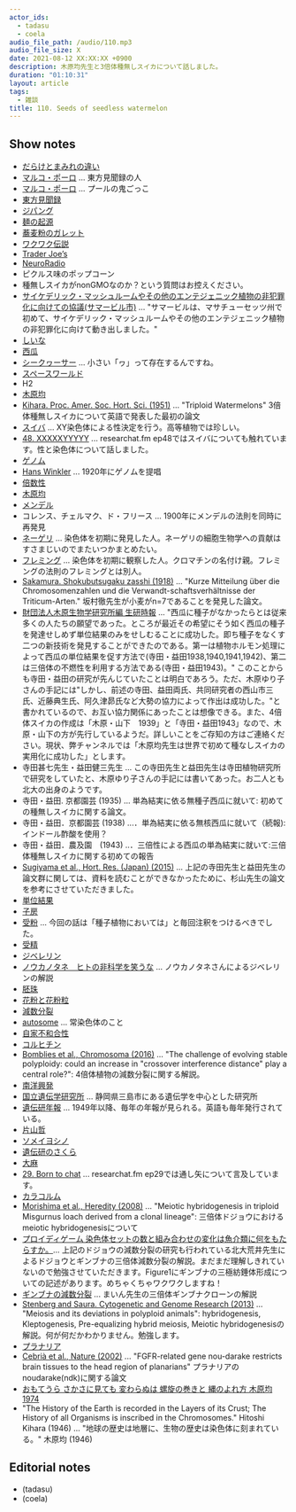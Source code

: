 ```yaml
---
actor_ids:
  - tadasu
  - coela
audio_file_path: /audio/110.mp3
audio_file_size: X
date: 2021-08-12 XX:XX:XX +0900
description: 木原均先生と3倍体種無しスイカについて話しました。
duration: "01:10:31"
layout: article
tags:
  - 雑談
title: 110. Seeds of seedless watermelon
---
```


## Show notes
- [だらけとまみれの違い](https://nihon5-bunka.net/difference-darake-mamire/)
- [マルコ・ポーロ](https://ja.wikipedia.org/wiki/%E3%83%9E%E3%83%AB%E3%82%B3%E3%83%BB%E3%83%9D%E3%83%BC%E3%83%AD) ... 東方見聞録の人
- [マルコ・ポーロ](https://ameblo.jp/brenandyu/entry-12388065677.html) ... プールの鬼ごっこ
- [東方見聞録](https://ja.wikipedia.org/wiki/%E6%9D%B1%E6%96%B9%E8%A6%8B%E8%81%9E%E9%8C%B2)
- [ジパング](https://ja.wikipedia.org/wiki/%E3%82%B8%E3%83%91%E3%83%B3%E3%82%B0)
- [麺の起源](http://world-noodle-dictionary.com/roots/origin.html)
- [蕎麦粉のガレット](http://www.lescerisiers.jp/galette/)
- [ワクワク伝説](https://ja.wikipedia.org/wiki/%E3%83%AF%E3%82%AF%E3%83%AF%E3%82%AF)
- [Trader Joe’s](https://www.traderjoes.com/home)
- [NeuroRadio](https://neuroradio.tokyo/)
- ピクルス味のポップコーン
- 種無しスイカがnonGMOなのか？という質問はお控えください。
- [サイケデリック・マッシュルームやその他のエンテジェニック植物の非犯罪化に向けての協議(サマービル市)](https://www.bostonherald.com/2021/01/16/somerville-moves-toward-decriminalizing-psychedelic-mushrooms/) ... "サマービルは、マサチューセッツ州で初めて、サイケデリック・マッシュルームやその他のエンテジェニック植物の非犯罪化に向けて動き出しました。"
- [しいな](https://dictionary.goo.ne.jp/word/%E7%B2%83/)
- [西瓜](https://ja.wikipedia.org/wiki/%E3%82%B9%E3%82%A4%E3%82%AB)
- [シークヮーサー](https://ja.wikipedia.org/wiki/%E3%82%B7%E3%83%BC%E3%82%AF%E3%83%AE%E3%83%BC%E3%82%B5%E3%83%BC) ... 小さい「ヮ」って存在するんですね。
- [スペースワールド](https://ja.wikipedia.org/wiki/%E3%82%B9%E3%83%9A%E3%83%BC%E3%82%B9%E3%83%AF%E3%83%BC%E3%83%AB%E3%83%89)
- H2
- [木原均](https://ja.wikipedia.org/wiki/%E6%9C%A8%E5%8E%9F%E5%9D%87)
- [Kihara. Proc. Amer. Soc. Hort. Sci. (1951)](https://ci.nii.ac.jp/naid/10020268194/) ... "Triploid Watermelons" 3倍体種無しスイカについて英語で発表した最初の論文
- [スイバ](https://ja.wikipedia.org/wiki/%E3%82%B9%E3%82%A4%E3%83%90) ... XY染色体による性決定を行う。高等植物では珍しい。
- [48. XXXXXYYYYY](https://researchat.fm/episode/48) ... researchat.fm ep48ではスイバについても触れています。性と染色体について話しました。
- [ゲノム](https://ja.wikipedia.org/wiki/%E3%82%B2%E3%83%8E%E3%83%A0)
- [Hans Winkler](https://en.wikipedia.org/wiki/Hans_Winkler) ... 1920年にゲノムを提唱
- [倍数性](https://ja.wikipedia.org/wiki/%E5%80%8D%E6%95%B0%E6%80%A7)
- [木原均](https://ja.wikipedia.org/wiki/%E6%9C%A8%E5%8E%9F%E5%9D%87)
- [メンデル](https://ja.wikipedia.org/wiki/%E3%82%B0%E3%83%AC%E3%82%B4%E3%83%BC%E3%83%AB%E3%83%BB%E3%83%A8%E3%83%8F%E3%83%B3%E3%83%BB%E3%83%A1%E3%83%B3%E3%83%87%E3%83%AB)
- コレンス、チェルマク、ド・フリース ... 1900年にメンデルの法則を同時に再発見
- [ネーゲリ](https://ja.wikipedia.org/wiki/%E3%82%AB%E3%83%BC%E3%83%AB%E3%83%BB%E3%83%8D%E3%83%BC%E3%82%B2%E3%83%AA) ... 染色体を初期に発見した人。ネーゲリの細胞生物学への貢献はすさまじいのでまたいつかまとめたい。
- [フレミング](https://ja.wikipedia.org/wiki/%E3%83%B4%E3%82%A1%E3%83%AB%E3%82%BF%E3%83%BC%E3%83%BB%E3%83%95%E3%83%AC%E3%83%9F%E3%83%B3%E3%82%B0) ... 染色体を初期に観察した人。クロマチンの名付け親。フレミングの法則のフレミングとは別人。
- [Sakamura. Shokubutsugaku zasshi (1918)](https://www.jstage.jst.go.jp/article/jplantres1887/32/379/32_379_150/_article) ...  "Kurze Mitteilung über die Chromosomenzahlen und die Verwandt-schaftsverhältnisse der Triticum-Arten." 坂村徹先生が小麦がn=7であることを発見した論文。
- [財団法人木原生物学研究所編 生研時報](https://shigen.nig.ac.jp/wheat/komugi/ziho/pdf/seikenziho3part3.pdf) ... "西瓜に種子がなかったらとは従来多くの人たちの願望であった。ところが最近その希望にそう如く西瓜の種子を発達せしめず単位結果のみをせしむることに成功した。即ち種子をなくす二つの新技術を発見することができたのである。第一は植物ホルモン処理によって西瓜の単位結果を促す方法で(寺田・益田1938,1940,1941,1942)、第二は三倍体の不燃性を利用する方法である(寺田・益田1943)。" このことからも寺田・益田の研究が先んじていたことは明白であろう。ただ、木原ゆり子さんの手記には"しかし、前述の寺田、益田両氏、共同研究者の西山市三氏、近藤典生氏、阿久津昴氏など大勢の協力によって作出は成功した。"と書かれているので、お互い協力関係にあったことは想像できる。また、4倍体スイカの作成は「木原・山下　1939」と「寺田・益田1943」なので、木原・山下の方が先行しているようだ。詳しいことをご存知の方はご連絡ください。現状、弊チャンネルでは「木原均先生は世界で初めて種なしスイカの実用化に成功した」とします。
- 寺田甚七先生・益田健三先生  ... この寺田先生と益田先生は寺田植物研究所で研究をしていたと、木原ゆり子さんの手記には書いてあった。お二人とも北大の出身のようです。
- 寺田・益田. 京都園芸 (1935) ... 単為結実に依る無種子西瓜に就いて: 初めての種無しスイカに関する論文。
- 寺田・益田．京都園芸 (1938) ...．単為結実に依る無核西瓜に就いて（続報):インドール酢酸を使用？
- 寺田・益田．農及園　(1943) ..．三倍性による西瓜の単為結実に就いて:三倍体種無しスイカに関する初めての報告
- [Sugiyama et al., Hort. Res. (Japan) (2015)](https://www.jstage.jst.go.jp/article/hrj/14/1/14_7/_pdf) ... 上記の寺田先生と益田先生の論文群に関しては、資料を読むことができなかったために、杉山先生の論文を参考にさせていただきました。
- [単位結果](https://ja.wikipedia.org/wiki/%E5%8D%98%E7%82%BA%E7%B5%90%E6%9E%9C)
- [子房](https://kotobank.jp/word/%E5%AD%90%E6%88%BF-74986#:~:text=%E3%81%97%E2%80%90%E3%81%BC%E3%81%86%E3%80%94%E2%80%90%E3%83%90%E3%82%A6%E3%80%95,%E7%86%9F%E3%81%97%E3%81%A6%E6%9E%9C%E5%AE%9F%E3%81%AB%E3%81%AA%E3%82%8B%E3%80%82)
- [受粉](https://ja.wikipedia.org/wiki/%E5%8F%97%E7%B2%89) ... 今回の話は「種子植物においては」と毎回注釈をつけるべきでした。
- [受精](https://ja.wikipedia.org/wiki/%E5%8F%97%E7%B2%BE)
- [ジベレリン](https://ja.wikipedia.org/wiki/%E3%82%B8%E3%83%99%E3%83%AC%E3%83%AA%E3%83%B3)
- [ノウカノタネ　ヒトの非科学を笑うな](https://open.spotify.com/episode/0zNaozQh0VrpqUfp5mv777) ... ノウカノタネさんによるジベレリンの解説
- [胚珠](https://ja.wikipedia.org/wiki/%E8%83%9A%E7%8F%A0)
- [花粉と花粉粒](https://www.biol.tsukuba.ac.jp/~algae/BotanyWEB/pollen.html)
- [減数分裂](https://ja.wikipedia.org/wiki/%E6%B8%9B%E6%95%B0%E5%88%86%E8%A3%82)
- [autosome](https://en.wikipedia.org/wiki/Autosome) ... 常染色体のこと
- [自家不和合性](https://ja.wikipedia.org/wiki/%E8%87%AA%E5%AE%B6%E4%B8%8D%E5%92%8C%E5%90%88%E6%80%A7_(%E6%A4%8D%E7%89%A9))
- [コルヒチン](https://ja.wikipedia.org/wiki/%E3%82%B3%E3%83%AB%E3%83%92%E3%83%81%E3%83%B3)
- [Bomblies et al., Chromosoma (2016)](https://pubmed.ncbi.nlm.nih.gov/26753761/) ...  "The challenge of evolving stable polyploidy: could an increase in "crossover interference distance" play a central role?": 4倍体植物の減数分裂に関する解説。
- [南洋興発](https://ja.wikipedia.org/wiki/%E5%8D%97%E6%B4%8B%E8%88%88%E7%99%BA)
- [国立遺伝学研究所](https://www.nig.ac.jp/nig/ja/) ... 静岡県三島市にある遺伝学を中心とした研究所
- [遺伝研年報](https://www.nig.ac.jp/nig/ja/about-nig/yoran) ... 1949年以降、毎年の年報が見られる。英語も毎年発行されている。
- [片山哲](https://ja.wikipedia.org/wiki/%E7%89%87%E5%B1%B1%E5%93%B2)
- [ソメイヨシノ](https://ja.wikipedia.org/wiki/%E3%82%BD%E3%83%A1%E3%82%A4%E3%83%A8%E3%82%B7%E3%83%8E)
- [遺伝研のさくら](https://www.nig.ac.jp/koukai/koukai2021/gallery.html)
- [大麻](https://ja.wikipedia.org/wiki/%E5%A4%A7%E9%BA%BB)
- [29. Born to chat](https://researchat.fm/episode/29) ... researchat.fm ep29では通し矢について言及しています。
- [カラコルム](https://ja.wikipedia.org/wiki/%E3%82%AB%E3%83%A9%E3%82%B3%E3%83%AB%E3%83%A0)
- [Morishima et al., Heredity (2008)](https://www.nature.com/articles/hdy200817) ... "Meiotic hybridogenesis in triploid Misgurnus loach derived from a clonal lineage": 三倍体ドジョウにおけるmeiotic hybridogenesisについて
- [プロイディゲーム 染色体セットの数と組み合わせの変化は魚介類に何をもたらすか。](https://www.jstage.jst.go.jp/article/suisan/87/3/87_WA2836/_pdf)... 上記のドジョウの減数分裂の研究も行われている北大荒井先生によるドジョウとギンブナの三倍体減数分裂の解説。まだまだ理解しきれていないので勉強させていただきます。Figure1にギンブナの三極紡錘体形成についての記述があります。めちゃくちゃワクワクしますね！
- [ギンブナの減数分裂](https://i-my-mine.hatenablog.com/entry/2016/12/11/093020) ...  まいん先生の三倍体ギンブナクローンの解説
- [Stenberg and Saura. Cytogenetic and Genome Research (2013)](https://pubmed.ncbi.nlm.nih.gov/23796636/) ...  "Meiosis and its deviations in polyploid animals": hybridogenesis, Kleptogenesis, Pre-equalizing hybrid meiosis, Meiotic hybridogenesisの解説。何が何だかわかりません。勉強します。
- [プラナリア](https://ja.wikipedia.org/wiki/%E3%83%97%E3%83%A9%E3%83%8A%E3%83%AA%E3%82%A2)
- [Cebrià et al., Nature (2002)](https://www.nature.com/articles/nature01042) ... "FGFR-related gene nou-darake restricts brain tissues to the head region of planarians" プラナリアのnoudarake(ndk)に関する論文
- [おもてうら さかさに見ても 変わらぬは 螺旋の巻きと 縄のよれ方 木原均 1974](https://twitter.com/researchat_fm/status/1399055904486694912)
- "The History of the Earth is recorded in the Layers of its Crust; The History of all Organisms is inscribed in the Chromosomes."  Hitoshi Kihara (1946) ... "地球の歴史は地層に、生物の歴史は染色体に刻まれている。" 木原均 (1946)

## Editorial notes
- (tadasu)
- (coela)


